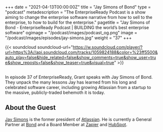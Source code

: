 +++
date = "2021-04-13T00:00:00Z"
title = "Jay Simons of Bond"
type = "podcast"
metadescription = "The EnterpriseReady Podcast is a show aiming to change the enterprise software narrative from how to sell to the enterprise, to how to build for the enterprise."
pagetitle = "Jay Simons of Bond - EnterpriseReady Podcast | BUILDING the world’s best enterprise software"
ogimage = "/podcast/images/podcast_og.png"
image = "/podcast/images/episodes/jay-simons.jpg"
weight = "37"
+++

{{< soundcloud soundcloud-url="https://w.soundcloud.com/player/?url=https%3A//api.soundcloud.com/tracks/1059824188&color=%23ff5500&auto_play=false&hide_related=false&show_comments=true&show_user=true&show_reposts=false&show_teaser=true&visual=true" >}}

\
In episode 37 of EnterpriseReady, Grant speaks with Jay Simons of Bond. They unpack the many lessons Jay has learned from his long and celebrated software career, including growing Atlassian from a startup to the massive, publicly-traded behemoth it is today. 

## About the Guest 

[Jay Simons](https://twitter.com/jaysimons) is the former president of [Atlassian](https://www.atlassian.com/). He is currently a General Partner at [Bond](https://www.bondcap.com/) and a Board Member at [Zapier](https://zapier.com/) and [HubSpot](https://www.hubspot.com/).